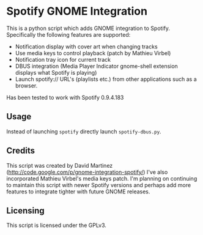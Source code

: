 Spotify GNOME Integration
=========================

This is a python script which adds GNOME integration to Spotify. Specifically
the following features are supported:

* Notification display with cover art when changing tracks
* Use media keys to control playback (patch by Mathieu Virbel)
* Notification tray icon for current track
* DBUS integration (Media Player Indicator gnome-shell extension displays what Spotify is playing)
* Launch spotify:// URL's (playlists etc.) from other applications such as a browser.

Has been tested to work with Spotify 0.9.4.183

## Usage

Instead of launching `spotify` directly launch `spotify-dbus.py`.

## Credits

This script was created by David Martinez (http://code.google.com/p/gnome-integration-spotify/)
I've also incorporated Mathieu Virbel's media keys patch. I'm planning on
continuing to maintain this script with newer Spotify versions and perhaps add
more features to integrate tighter with future GNOME releases.

## Licensing

This script is licensed under the GPLv3.
